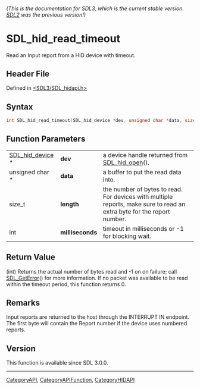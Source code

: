 ###### (This is the documentation for SDL3, which is the current stable version. [SDL2](https://wiki.libsdl.org/SDL2/) was the previous version!)
# SDL_hid_read_timeout

Read an Input report from a HID device with timeout.

## Header File

Defined in [<SDL3/SDL_hidapi.h>](https://github.com/libsdl-org/SDL/blob/main/include/SDL3/SDL_hidapi.h)

## Syntax

```c
int SDL_hid_read_timeout(SDL_hid_device *dev, unsigned char *data, size_t length, int milliseconds);
```

## Function Parameters

|                                    |                  |                                                                                                                        |
| ---------------------------------- | ---------------- | ---------------------------------------------------------------------------------------------------------------------- |
| [SDL_hid_device](SDL_hid_device) * | **dev**          | a device handle returned from [SDL_hid_open](SDL_hid_open)().                                                          |
| unsigned char *                    | **data**         | a buffer to put the read data into.                                                                                    |
| size_t                             | **length**       | the number of bytes to read. For devices with multiple reports, make sure to read an extra byte for the report number. |
| int                                | **milliseconds** | timeout in milliseconds or -1 for blocking wait.                                                                       |

## Return Value

(int) Returns the actual number of bytes read and -1 on on failure; call
[SDL_GetError](SDL_GetError)() for more information. If no packet was
available to be read within the timeout period, this function returns 0.

## Remarks

Input reports are returned to the host through the INTERRUPT IN endpoint.
The first byte will contain the Report number if the device uses numbered
reports.

## Version

This function is available since SDL 3.0.0.

----
[CategoryAPI](CategoryAPI), [CategoryAPIFunction](CategoryAPIFunction), [CategoryHIDAPI](CategoryHIDAPI)

